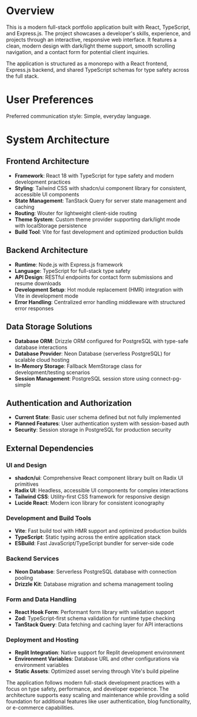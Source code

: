 # Overview

This is a modern full-stack portfolio application built with React, TypeScript, and Express.js. The project showcases a developer's skills, experience, and projects through an interactive, responsive web interface. It features a clean, modern design with dark/light theme support, smooth scrolling navigation, and a contact form for potential client inquiries.

The application is structured as a monorepo with a React frontend, Express.js backend, and shared TypeScript schemas for type safety across the full stack.

# User Preferences

Preferred communication style: Simple, everyday language.

# System Architecture

## Frontend Architecture
- **Framework**: React 18 with TypeScript for type safety and modern development practices
- **Styling**: Tailwind CSS with shadcn/ui component library for consistent, accessible UI components
- **State Management**: TanStack Query for server state management and caching
- **Routing**: Wouter for lightweight client-side routing
- **Theme System**: Custom theme provider supporting dark/light mode with localStorage persistence
- **Build Tool**: Vite for fast development and optimized production builds

## Backend Architecture
- **Runtime**: Node.js with Express.js framework
- **Language**: TypeScript for full-stack type safety
- **API Design**: RESTful endpoints for contact form submissions and resume downloads
- **Development Setup**: Hot module replacement (HMR) integration with Vite in development mode
- **Error Handling**: Centralized error handling middleware with structured error responses

## Data Storage Solutions
- **Database ORM**: Drizzle ORM configured for PostgreSQL with type-safe database interactions
- **Database Provider**: Neon Database (serverless PostgreSQL) for scalable cloud hosting
- **In-Memory Storage**: Fallback MemStorage class for development/testing scenarios
- **Session Management**: PostgreSQL session store using connect-pg-simple

## Authentication and Authorization
- **Current State**: Basic user schema defined but not fully implemented
- **Planned Features**: User authentication system with session-based auth
- **Security**: Session storage in PostgreSQL for production security

## External Dependencies

### UI and Design
- **shadcn/ui**: Comprehensive React component library built on Radix UI primitives
- **Radix UI**: Headless, accessible UI components for complex interactions
- **Tailwind CSS**: Utility-first CSS framework for responsive design
- **Lucide React**: Modern icon library for consistent iconography

### Development and Build Tools
- **Vite**: Fast build tool with HMR support and optimized production builds
- **TypeScript**: Static typing across the entire application stack
- **ESBuild**: Fast JavaScript/TypeScript bundler for server-side code

### Backend Services
- **Neon Database**: Serverless PostgreSQL database with connection pooling
- **Drizzle Kit**: Database migration and schema management tooling

### Form and Data Handling
- **React Hook Form**: Performant form library with validation support
- **Zod**: TypeScript-first schema validation for runtime type checking
- **TanStack Query**: Data fetching and caching layer for API interactions

### Deployment and Hosting
- **Replit Integration**: Native support for Replit development environment
- **Environment Variables**: Database URL and other configurations via environment variables
- **Static Assets**: Optimized asset serving through Vite's build pipeline

The application follows modern full-stack development practices with a focus on type safety, performance, and developer experience. The architecture supports easy scaling and maintenance while providing a solid foundation for additional features like user authentication, blog functionality, or e-commerce capabilities.